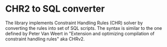CHR2 to SQL converter
=====================

The library implements Constraint Handling Rules (CHR) solver by converting 
the rules into  set of SQL scripts. The syntax is similar to the one defined by 
Peter Van Weert in "Extension and optimizing compilation of constraint handling 
rules" aka CHRv2.

